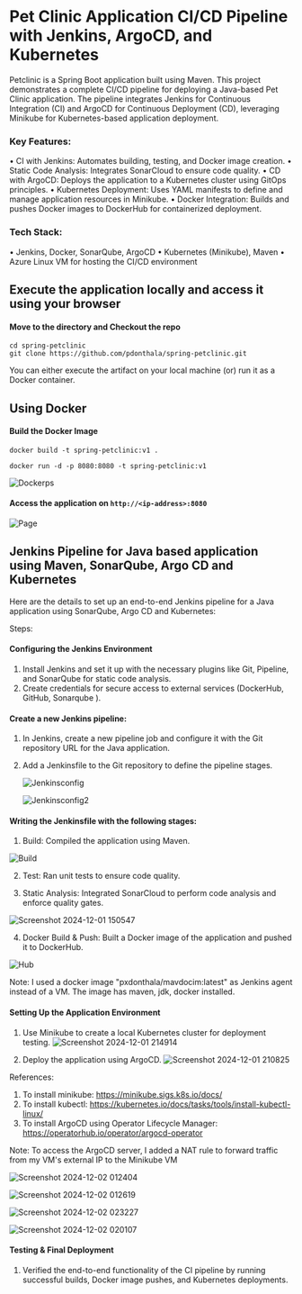 # Pet Clinic Application CI/CD Pipeline with Jenkins, ArgoCD, and Kubernetes
 
Petclinic is a Spring Boot application built using Maven. This project demonstrates a complete CI/CD pipeline for deploying a Java-based Pet Clinic application. The pipeline integrates Jenkins for Continuous Integration (CI) and ArgoCD for Continuous Deployment (CD), leveraging Minikube for Kubernetes-based application deployment.

### Key Features:
• CI with Jenkins: Automates building, testing, and Docker image creation.
• Static Code Analysis: Integrates SonarCloud to ensure code quality.
• CD with ArgoCD: Deploys the application to a Kubernetes cluster using GitOps principles.
• Kubernetes Deployment: Uses YAML manifests to define and manage application resources in Minikube.
• Docker Integration: Builds and pushes Docker images to DockerHub for containerized deployment.

### Tech Stack:
• Jenkins, Docker, SonarQube, ArgoCD
• Kubernetes (Minikube), Maven
• Azure Linux VM for hosting the CI/CD environment

## Execute the application locally and access it using your browser

#### Move to the directory and Checkout the repo

```
cd spring-petclinic
git clone https://github.com/pdonthala/spring-petclinic.git

```

You can either execute the artifact on your local machine (or) run it as a Docker container.

## Using Docker

#### Build the Docker Image

```
docker build -t spring-petclinic:v1 .
```

```
docker run -d -p 8080:8080 -t spring-petclinic:v1
```
![Dockerps](https://github.com/user-attachments/assets/dfafca7f-d3fe-4a5b-a0e0-8c848a4bb53a)


#### Access the application on `http://<ip-address>:8080`

![Page](https://github.com/user-attachments/assets/501d4a82-2e9f-40c5-9739-b7bcebb77e5b)


## Jenkins Pipeline for Java based application using Maven, SonarQube, Argo CD and Kubernetes

Here are the details to set up an end-to-end Jenkins pipeline for a Java application using SonarQube, Argo CD and Kubernetes:

Steps:

#### Configuring the Jenkins Environment
1. Install Jenkins and set it up with the necessary plugins like Git, Pipeline, and SonarQube for static code analysis.
2. Create credentials for secure access to external services (DockerHub, GitHub, Sonarqube ).

#### Create a new Jenkins pipeline:
1. In Jenkins, create a new pipeline job and configure it with the Git repository URL for the Java application.
2. Add a Jenkinsfile to the Git repository to define the pipeline stages.

   ![Jenkinsconfig](https://github.com/user-attachments/assets/adceab71-2e0b-4744-b030-fe7d74e31bd0)

   ![Jenkinsconfig2](https://github.com/user-attachments/assets/e067330b-7e46-4f9d-842c-033c0dc192a6)

#### Writing the Jenkinsfile with the following stages:
1. Build: Compiled the application using Maven. 

![Build](https://github.com/user-attachments/assets/06fb9c0d-5ce8-4d99-9ea1-ffe601fcde72)

2. Test: Ran unit tests to ensure code quality.

3. Static Analysis: Integrated SonarCloud to perform code analysis and enforce quality gates.

![Screenshot 2024-12-01 150547](https://github.com/user-attachments/assets/1cd4b5a4-5ebc-48dc-8210-9c2ab1a90a3c)

4. Docker Build & Push: Built a Docker image of the application and pushed it to DockerHub.

![Hub](https://github.com/user-attachments/assets/0d6fafe3-5dbc-476d-9ae6-13eaaf85552c)

Note: I used a docker image "pxdonthala/mavdocim:latest" as Jenkins agent instead of a VM. The image has maven, jdk, docker installed.


#### Setting Up the Application Environment
1. Use Minikube to create a local Kubernetes cluster for deployment testing.
![Screenshot 2024-12-01 214914](https://github.com/user-attachments/assets/da8f44ce-93df-4e76-8a0c-eefaed115d7d)

2. Deploy the application using ArgoCD.
![Screenshot 2024-12-01 210825](https://github.com/user-attachments/assets/6ffdb0a8-dd41-467c-9dc3-39698885e0c0)

References: 
1. To install minikube: https://minikube.sigs.k8s.io/docs/
2. To install kubectl: https://kubernetes.io/docs/tasks/tools/install-kubectl-linux/
3. To install ArgoCD using Operator Lifecycle Manager: https://operatorhub.io/operator/argocd-operator



Note: To access the ArgoCD server, I added a NAT rule to forward traffic from my VM's external IP to the Minikube VM

![Screenshot 2024-12-02 012404](https://github.com/user-attachments/assets/4afdc728-a7f0-4d9b-9312-7c1039fde33e)

![Screenshot 2024-12-02 012619](https://github.com/user-attachments/assets/72f0aca1-d074-4a28-9ff4-eb12415339db)

![Screenshot 2024-12-02 023227](https://github.com/user-attachments/assets/c971c24c-1938-4e20-b118-e652073cc6b7)

![Screenshot 2024-12-02 020107](https://github.com/user-attachments/assets/92b24ea5-a5a9-4815-9d9a-804f2611fce8)

#### Testing & Final Deployment
1. Verified the end-to-end functionality of the CI pipeline by running successful builds, Docker image pushes, and Kubernetes deployments.



